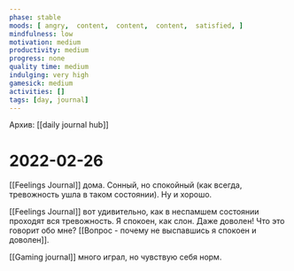 ```yaml
---
phase: stable
moods: [ angry,  content,  content,  content,  satisfied, ]
mindfulness: low
motivation: medium
productivity: medium
progress: none
quality time: medium
indulging: very high
gamesick: medium
activities: []
tags: [day, journal]
---
```

Архив: [[daily journal hub]]
# 2022-02-26
[[Feelings Journal]] дома. Сонный, но спокойный (как всегда, тревожность ушла в таком состоянии). Ну и хорошо.

[[Feelings Journal]] вот удивительно, как в неспамшем состоянии проходят вся тревожность. Я спокоен, как слон. Даже доволен! Что это говорит обо мне? [[Вопрос - почему не выспавшись я спокоен и доволен]].

[[Gaming journal]] много играл, но чувствую себя норм.